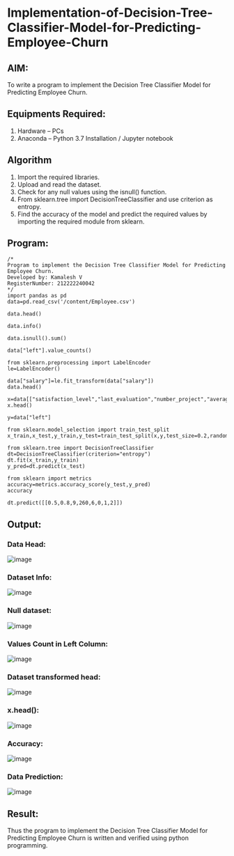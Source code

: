 # Implementation-of-Decision-Tree-Classifier-Model-for-Predicting-Employee-Churn

## AIM:
To write a program to implement the Decision Tree Classifier Model for Predicting Employee Churn.

## Equipments Required:
1. Hardware – PCs
2. Anaconda – Python 3.7 Installation / Jupyter notebook

## Algorithm
1. Import the required libraries.
2. Upload and read the dataset.
3. Check for any null values using the isnull() function.
4. From sklearn.tree import DecisionTreeClassifier and use criterion as entropy.
5. Find the accuracy of the model and predict the required values by importing the required module from sklearn. 

## Program:
```
/*
Program to implement the Decision Tree Classifier Model for Predicting Employee Churn.
Developed by: Kamalesh V
RegisterNumber: 212222240042
*/
import pandas as pd
data=pd.read_csv('/content/Employee.csv')

data.head()

data.info()

data.isnull().sum()

data["left"].value_counts()

from sklearn.preprocessing import LabelEncoder
le=LabelEncoder()

data["salary"]=le.fit_transform(data["salary"])
data.head()

x=data[["satisfaction_level","last_evaluation","number_project","average_montly_hours","time_spend_company","Work_accident","promotion_last_5years","salary"]]
x.head()

y=data["left"]

from sklearn.model_selection import train_test_split
x_train,x_test,y_train,y_test=train_test_split(x,y,test_size=0.2,random_state=100)

from sklearn.tree import DecisionTreeClassifier
dt=DecisionTreeClassifier(criterion="entropy")
dt.fit(x_train,y_train)
y_pred=dt.predict(x_test)

from sklearn import metrics
accuracy=metrics.accuracy_score(y_test,y_pred)
accuracy

dt.predict([[0.5,0.8,9,260,6,0,1,2]])
```

## Output:
### Data Head:
![image](https://github.com/ShanmathiShanmugam/Implementation-of-Decision-Tree-Classifier-Model-for-Predicting-Employee-Churn/assets/121243595/365b56a8-1c8d-4322-bc84-46d08fa30a9d)

### Dataset Info:
![image](https://github.com/ShanmathiShanmugam/Implementation-of-Decision-Tree-Classifier-Model-for-Predicting-Employee-Churn/assets/121243595/ee654ffa-c3e2-42a9-b93a-9a82f7bab8d2)

### Null dataset:
![image](https://github.com/ShanmathiShanmugam/Implementation-of-Decision-Tree-Classifier-Model-for-Predicting-Employee-Churn/assets/121243595/21178019-f435-4bd6-9cbd-e4d6cbbc1c6c)

### Values Count in Left Column:
![image](https://github.com/ShanmathiShanmugam/Implementation-of-Decision-Tree-Classifier-Model-for-Predicting-Employee-Churn/assets/121243595/43a7745e-2388-44a5-9ed8-113106ac0bb8)

### Dataset transformed head:
![image](https://github.com/ShanmathiShanmugam/Implementation-of-Decision-Tree-Classifier-Model-for-Predicting-Employee-Churn/assets/121243595/cc57beb6-a992-49ee-901e-9727e1cf45e8)

### x.head():
![image](https://github.com/ShanmathiShanmugam/Implementation-of-Decision-Tree-Classifier-Model-for-Predicting-Employee-Churn/assets/121243595/80c5b353-e69f-4dbf-a74a-170e21527735)

### Accuracy: 
![image](https://github.com/ShanmathiShanmugam/Implementation-of-Decision-Tree-Classifier-Model-for-Predicting-Employee-Churn/assets/121243595/2d2d5943-14e4-490d-90b8-78dc9c8d5891)

### Data Prediction:
![image](https://github.com/ShanmathiShanmugam/Implementation-of-Decision-Tree-Classifier-Model-for-Predicting-Employee-Churn/assets/121243595/64782b05-022a-4fcd-8073-c7baa23346c8)


## Result:
Thus the program to implement the  Decision Tree Classifier Model for Predicting Employee Churn is written and verified using python programming.
